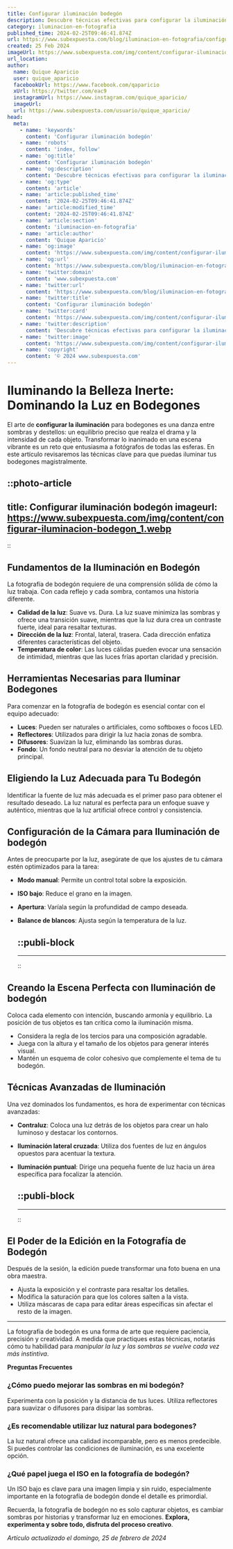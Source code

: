 ```yaml
---
title: Configurar iluminación bodegón
description: Descubre técnicas efectivas para configurar la iluminación en tu bodegón y realza cada detalle. Consejos profesionales para capturas perfectas.
category: iluminacion-en-fotografia
published_time: 2024-02-25T09:46:41.874Z
url: https://www.subexpuesta.com/blog/iluminacion-en-fotografia/configurar-iluminacion-bodegon
created: 25 Feb 2024
imageUrl: https://www.subexpuesta.com/img/content/configurar-iluminacion-bodegon_1.webp
url_location:
author:
  name: Quique Aparicio
  user: quique_aparicio
  facebookUrl: https://www.facebook.com/qaparicio
  xUrl: https://twitter.com/eac9
  instagramUrl: https://www.instagram.com/quique_aparicio/
  imageUrl: 
  url: https://www.subexpuesta.com/usuario/quique_aparicio/
head:
  meta:
    - name: 'keywords'
      content: 'Configurar iluminación bodegón'
    - name: 'robots'
      content: 'index, follow'
    - name: 'og:title'
      content: 'Configurar iluminación bodegón'
    - name: 'og:description'
      content: 'Descubre técnicas efectivas para configurar la iluminación en tu bodegón y realza cada detalle. Consejos profesionales para capturas perfectas.'
    - name: 'og:type'
      content: 'article'
    - name: 'article:published_time'
      content: '2024-02-25T09:46:41.874Z'
    - name: 'article:modified_time'
      content: '2024-02-25T09:46:41.874Z'
    - name: 'article:section'
      content: 'iluminacion-en-fotografia'
    - name: 'article:author'
      content: 'Quique Aparicio'
    - name: 'og:image'
      content: 'https://www.subexpuesta.com/img/content/configurar-iluminacion-bodegon_1.webp'
    - name: 'og:url'
      content: 'https://www.subexpuesta.com/blog/iluminacion-en-fotografia/configurar-iluminacion-bodegon'
    - name: 'twitter:domain'
      content: 'www.subexpuesta.com'
    - name: 'twitter:url'
      content: 'https://www.subexpuesta.com/blog/iluminacion-en-fotografia/configurar-iluminacion-bodegon'
    - name: 'twitter:title'
      content: 'Configurar iluminación bodegón'
    - name: 'twitter:card'
      content: 'https://www.subexpuesta.com/img/content/configurar-iluminacion-bodegon_1.webp'
    - name: 'twitter:description'
      content: 'Descubre técnicas efectivas para configurar la iluminación en tu bodegón y realza cada detalle. Consejos profesionales para capturas perfectas.'
    - name: 'twitter:image'
      content: 'https://www.subexpuesta.com/img/content/configurar-iluminacion-bodegon_1.webp'
    - name: 'copyright'
      content: '© 2024 www.subexpuesta.com'
---
```

# Iluminando la Belleza Inerte: Dominando la Luz en Bodegones

El arte de **configurar la iluminación** para bodegones es una danza entre sombras y destellos: un equilibrio preciso que realza el drama y la intensidad de cada objeto. Transformar lo inanimado en una escena vibrante es un reto que entusiasma a fotógrafos de todas las esferas. En este artículo revisaremos las técnicas clave para que puedas iluminar tus bodegones magistralmente.


::photo-article
---
title: Configurar iluminación bodegón
imageurl: https://www.subexpuesta.com/img/content/configurar-iluminacion-bodegon_1.webp
---
::


## Fundamentos de la Iluminación en Bodegón

La fotografía de bodegón requiere de una comprensión sólida de cómo la luz trabaja. Con cada reflejo y cada sombra, contamos una historia diferente. 

- **Calidad de la luz**: Suave vs. Dura. La luz suave minimiza las sombras y ofrece una transición suave, mientras que la luz dura crea un contraste fuerte, ideal para resaltar texturas.
- **Dirección de la luz**: Frontal, lateral, trasera. Cada dirección enfatiza diferentes características del objeto.
- **Temperatura de color**: Las luces cálidas pueden evocar una sensación de intimidad, mientras que las luces frías aportan claridad y precisión.

## Herramientas Necesarias para Iluminar Bodegones

Para comenzar en la fotografía de bodegón es esencial contar con el equipo adecuado:

- **Luces**: Pueden ser naturales o artificiales, como softboxes o focos LED.
- **Reflectores**: Utilizados para dirigir la luz hacia zonas de sombra.
- **Difusores**: Suavizan la luz, eliminando las sombras duras.
- **Fondo**: Un fondo neutral para no desviar la atención de tu objeto principal.

## Eligiendo la Luz Adecuada para Tu Bodegón

Identificar la fuente de luz más adecuada es el primer paso para obtener el resultado deseado. La luz natural es perfecta para un enfoque suave y auténtico, mientras que la luz artificial ofrece control y consistencia. 

## Configuración de la Cámara para Iluminación de bodegón

Antes de preocuparte por la luz, asegúrate de que los ajustes de tu cámara estén optimizados para la tarea:

- **Modo manual**: Permite un control total sobre la exposición.
- **ISO bajo**: Reduce el grano en la imagen.
- **Apertura**: Varíala según la profundidad de campo deseada.
- **Balance de blancos**: Ajusta según la temperatura de la luz.


  ::publi-block
  ---
  ---
  ::
  
  
## Creando la Escena Perfecta con Iluminación de bodegón

Coloca cada elemento con intención, buscando armonía y equilibrio. La posición de tus objetos es tan crítica como la iluminación misma.

- Considera la regla de los tercios para una composición agradable.
- Juega con la altura y el tamaño de los objetos para generar interés visual.
- Mantén un esquema de color cohesivo que complemente el tema de tu bodegón.

## Técnicas Avanzadas de Iluminación

Una vez dominados los fundamentos, es hora de experimentar con técnicas avanzadas:

- **Contraluz**: Coloca una luz detrás de los objetos para crear un halo luminoso y destacar los contornos.
- **Iluminación lateral cruzada**: Utiliza dos fuentes de luz en ángulos opuestos para acentuar la textura.
- **Iluminación puntual**: Dirige una pequeña fuente de luz hacia un área específica para focalizar la atención.


  ::publi-block
  ---
  ---
  ::
  
  
## El Poder de la Edición en la Fotografía de Bodegón

Después de la sesión, la edición puede transformar una foto buena en una obra maestra.

- Ajusta la exposición y el contraste para resaltar los detalles.
- Modifica la saturación para que los colores salten a la vista.
- Utiliza máscaras de capa para editar áreas específicas sin afectar el resto de la imagen.

**********

La fotografía de bodegón es una forma de arte que requiere paciencia, precisión y creatividad. A medida que practiques estas técnicas, notarás cómo tu habilidad para *manipular la luz y las sombras se vuelve cada vez más instintiva*. 

**Preguntas Frecuentes**

### ¿Cómo puedo mejorar las sombras en mi bodegón?
Experimenta con la posición y la distancia de tus luces. Utiliza reflectores para suavizar o difusores para disipar las sombras.

### ¿Es recomendable utilizar luz natural para bodegones?
La luz natural ofrece una calidad incomparable, pero es menos predecible. Si puedes controlar las condiciones de iluminación, es una excelente opción.

### ¿Qué papel juega el ISO en la fotografía de bodegón?
Un ISO bajo es clave para una imagen limpia y sin ruido, especialmente importante en la fotografía de bodegón donde el detalle es primordial.

Recuerda, la fotografía de bodegón no es solo capturar objetos, es cambiar sombras por historias y transformar luz en emociones. **Explora, experimenta y sobre todo, disfruta del proceso creativo**.

_Artículo actualizado el domingo, 25 de febrero de 2024_